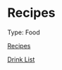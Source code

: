 # Recipes

Type: Food

[Recipes](Recipes%20396cd4413f6441a7aebf82c09d605c0a.csv)

[Drink List](Drink%20List%2098a863dd4b30492a9112527acf0abfcf.csv)